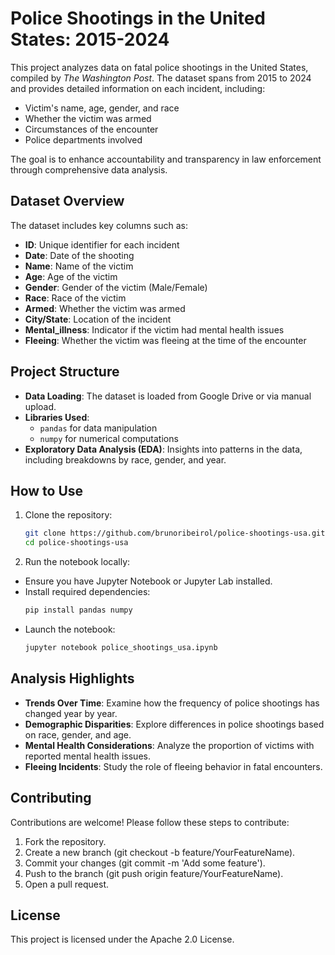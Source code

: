 # Police Shootings in the United States: 2015-2024

This project analyzes data on fatal police shootings in the United States, compiled by *The Washington Post*. The dataset spans from 2015 to 2024 and provides detailed information on each incident, including:

- Victim's name, age, gender, and race  
- Whether the victim was armed  
- Circumstances of the encounter  
- Police departments involved  

The goal is to enhance accountability and transparency in law enforcement through comprehensive data analysis.

## Dataset Overview

The dataset includes key columns such as:

- **ID**: Unique identifier for each incident  
- **Date**: Date of the shooting  
- **Name**: Name of the victim  
- **Age**: Age of the victim  
- **Gender**: Gender of the victim (Male/Female)  
- **Race**: Race of the victim  
- **Armed**: Whether the victim was armed  
- **City/State**: Location of the incident  
- **Mental_illness**: Indicator if the victim had mental health issues  
- **Fleeing**: Whether the victim was fleeing at the time of the encounter  

## Project Structure

- **Data Loading**: The dataset is loaded from Google Drive or via manual upload.  
- **Libraries Used**:  
  - `pandas` for data manipulation  
  - `numpy` for numerical computations  
- **Exploratory Data Analysis (EDA)**: Insights into patterns in the data, including breakdowns by race, gender, and year.  

## How to Use

1. Clone the repository:
   ```bash
   git clone https://github.com/brunoribeirol/police-shootings-usa.git
   cd police-shootings-usa
   ```
   
2. Run the notebook locally:
- Ensure you have Jupyter Notebook or Jupyter Lab installed.
- Install required dependencies:
  ```bash
  pip install pandas numpy
  ```
- Launch the notebook:
  ```bash
  jupyter notebook police_shootings_usa.ipynb
  ```
    
## Analysis Highlights
- **Trends Over Time**: Examine how the frequency of police shootings has changed year by year.
- **Demographic Disparities**: Explore differences in police shootings based on race, gender, and age.
- **Mental Health Considerations**: Analyze the proportion of victims with reported mental health issues.
- **Fleeing Incidents**: Study the role of fleeing behavior in fatal encounters.

## Contributing
Contributions are welcome! Please follow these steps to contribute:
1. Fork the repository.
2. Create a new branch (git checkout -b feature/YourFeatureName).
3. Commit your changes (git commit -m 'Add some feature').
4. Push to the branch (git push origin feature/YourFeatureName).
5. Open a pull request.
   
## License
This project is licensed under the Apache 2.0 License.


